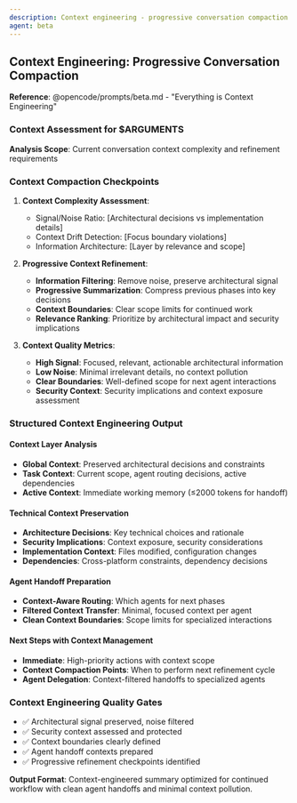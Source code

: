 ```yaml
---
description: Context engineering - progressive conversation compaction
agent: beta
---
```


## Context Engineering: Progressive Conversation Compaction

**Reference**: @opencode/prompts/beta.md - "Everything is Context Engineering"

### Context Assessment for $ARGUMENTS

**Analysis Scope**: Current conversation context complexity and refinement requirements

### Context Compaction Checkpoints

1. **Context Complexity Assessment**:
   - Signal/Noise Ratio: [Architectural decisions vs implementation details]
   - Context Drift Detection: [Focus boundary violations]
   - Information Architecture: [Layer by relevance and scope]

2. **Progressive Context Refinement**:
   - **Information Filtering**: Remove noise, preserve architectural signal
   - **Progressive Summarization**: Compress previous phases into key decisions
   - **Context Boundaries**: Clear scope limits for continued work
   - **Relevance Ranking**: Prioritize by architectural impact and security implications

3. **Context Quality Metrics**:
   - **High Signal**: Focused, relevant, actionable architectural information
   - **Low Noise**: Minimal irrelevant details, no context pollution
   - **Clear Boundaries**: Well-defined scope for next agent interactions
   - **Security Context**: Security implications and context exposure assessment

### Structured Context Engineering Output

#### **Context Layer Analysis**
- **Global Context**: Preserved architectural decisions and constraints
- **Task Context**: Current scope, agent routing decisions, active dependencies  
- **Active Context**: Immediate working memory (≤2000 tokens for handoff)

#### **Technical Context Preservation**
- **Architecture Decisions**: Key technical choices and rationale
- **Security Implications**: Context exposure, security considerations
- **Implementation Context**: Files modified, configuration changes
- **Dependencies**: Cross-platform constraints, dependency decisions

#### **Agent Handoff Preparation**
- **Context-Aware Routing**: Which agents for next phases
- **Filtered Context Transfer**: Minimal, focused context per agent
- **Clean Context Boundaries**: Scope limits for specialized interactions

#### **Next Steps with Context Management**
- **Immediate**: High-priority actions with context scope
- **Context Compaction Points**: When to perform next refinement cycle
- **Agent Delegation**: Context-filtered handoffs to specialized agents

### Context Engineering Quality Gates
- ✅ Architectural signal preserved, noise filtered
- ✅ Security context assessed and protected
- ✅ Context boundaries clearly defined
- ✅ Agent handoff contexts prepared
- ✅ Progressive refinement checkpoints identified

**Output Format**: Context-engineered summary optimized for continued workflow with clean agent handoffs and minimal context pollution.